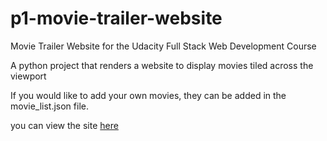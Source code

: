 # p1-movie-trailer-website
Movie Trailer Website for the Udacity Full Stack Web Development Course

A python project that renders a website to display movies tiled across the viewport

If you would like to add your own movies, they can be added in the movie_list.json file.

you can view the site [here](http://jwelker110.github.io/p1-movie-trailer-website/)
